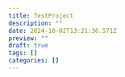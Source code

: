 ```yaml
---
title: TestProject
description: ""
date: 2024-10-02T13:21:36.571Z
preview: ""
draft: true
tags: []
categories: []
---
```

